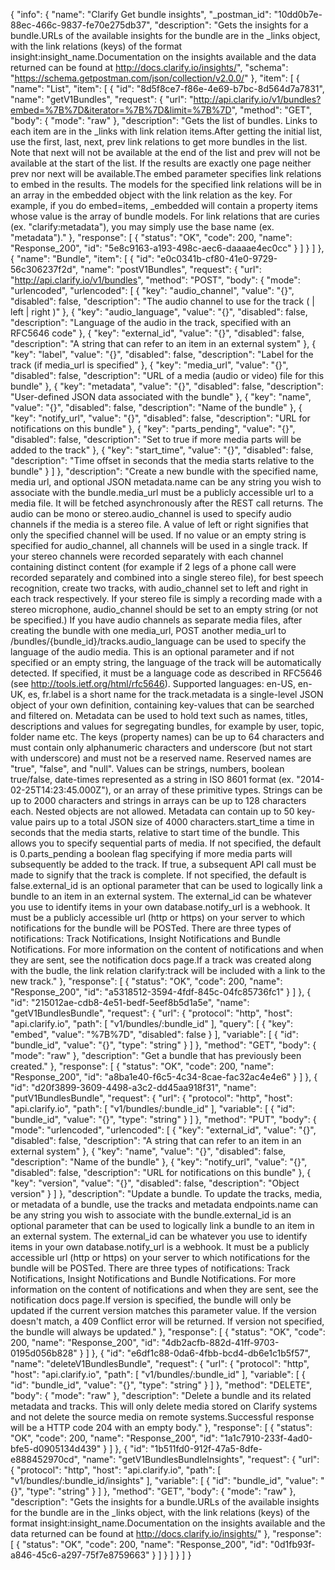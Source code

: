{
  "info": {
    "name": "Clarify Get bundle insights",
    "_postman_id": "10dd0b7e-88ec-466c-9837-fe70e275db37",
    "description": "Gets the insights for a bundle.URLs of the available insights for the bundle are in the _links object, with the link relations (keys) of the format insight:insight_name.Documentation on the insights available and the data returned can be found at http://docs.clarify.io/insights/",
    "schema": "https://schema.getpostman.com/json/collection/v2.0.0/"
  },
  "item": [
    {
      "name": "List",
      "item": [
        {
          "id": "8d5f8ce7-f86e-4e69-b7bc-8d564d7a7831",
          "name": "getV1Bundles",
          "request": {
            "url": "http://api.clarify.io/v1/bundles?embed=%7B%7D&iterator=%7B%7D&limit=%7B%7D",
            "method": "GET",
            "body": {
              "mode": "raw"
            },
            "description": "Gets the list of bundles. Links to each item are in the _links with link relation items.After getting the initial list, use the first, last, next, prev link relations to get more bundles in the list. Note that next will not be available at the end of the list and prev will not be available at the start of the list. If the results are exactly one page neither prev nor next will be available.The embed parameter specifies link relations to embed in the results. The models for the specified link relations will be in an array in the embedded object with the link relation as the key. For example, if you do embed=items, _embedded will contain a property items whose value is the array of bundle models. For link relations that are curies (ex. \"clarify:metadata\"), you may simply use the base name (ex. \"metadata\")."
          },
          "response": [
            {
              "status": "OK",
              "code": 200,
              "name": "Response_200",
              "id": "5e8c9163-a193-498c-aec6-daaaae4ec0cc"
            }
          ]
        }
      ]
    },
    {
      "name": "Bundle",
      "item": [
        {
          "id": "e0c0341b-cf80-41e0-9729-56c306237f2d",
          "name": "postV1Bundles",
          "request": {
            "url": "http://api.clarify.io/v1/bundles",
            "method": "POST",
            "body": {
              "mode": "urlencoded",
              "urlencoded": [
                {
                  "key": "audio_channel",
                  "value": "{}",
                  "disabled": false,
                  "description": "The audio channel to use for the track (  | left | right )"
                },
                {
                  "key": "audio_language",
                  "value": "{}",
                  "disabled": false,
                  "description": "Language of the audio in the track, specified with an RFC5646 code"
                },
                {
                  "key": "external_id",
                  "value": "{}",
                  "disabled": false,
                  "description": "A string that can refer to an item in an external system"
                },
                {
                  "key": "label",
                  "value": "{}",
                  "disabled": false,
                  "description": "Label for the track (if media_url is specified"
                },
                {
                  "key": "media_url",
                  "value": "{}",
                  "disabled": false,
                  "description": "URL of a media (audio or video) file for this bundle"
                },
                {
                  "key": "metadata",
                  "value": "{}",
                  "disabled": false,
                  "description": "User-defined JSON data associated with the bundle"
                },
                {
                  "key": "name",
                  "value": "{}",
                  "disabled": false,
                  "description": "Name of the bundle"
                },
                {
                  "key": "notify_url",
                  "value": "{}",
                  "disabled": false,
                  "description": "URL for notifications on this bundle"
                },
                {
                  "key": "parts_pending",
                  "value": "{}",
                  "disabled": false,
                  "description": "Set to true if more media parts will be added to the track"
                },
                {
                  "key": "start_time",
                  "value": "{}",
                  "disabled": false,
                  "description": "Time offset in seconds that the media starts relative to the bundle"
                }
              ]
            },
            "description": "Create a new bundle with the specified name, media url, and optional JSON metadata.name can be any string you wish to associate with the bundle.media_url must be a publicly accessible url to a media file. It will be fetched asynchronously after the REST call returns. The audio can be mono or stereo.audio_channel is used to specify audio channels if the media is a stereo file. A value of left or right signifies that only the specified channel will be used. If no value or an empty string is specified for audio_channel, all channels will be used in a single track. If your stereo channels were recorded separately with each channel containing distinct content (for example if 2 legs of a phone call were recorded separately and combined into a single stereo file), for best speech recognition, create two tracks, with audio_channel set to left and right in each track respectively. If your stereo file is simply a recording made with a stereo microphone, audio_channel should be set to an empty string (or not be specified.) If you have audio channels as separate media files, after creating the bundle with one media_url, POST another media_url to /bundles/{bundle_id}/tracks.audio_language can be used to specify the language of the audio media. This is an optional parameter and if not specified or an empty string, the language of the track will be automatically detected. If specified, it must be a language code as described in RFC5646 (see http://tools.ietf.org/html/rfc5646). Supported languages: en-US, en-UK, es, fr.label is a short name for the track.metadata is a single-level JSON object of your own definition, containing key-values that can be searched and filtered on. Metadata can be used to hold text such as names, titles, descriptions and values for segregating bundles, for example by user, topic, folder name etc. The keys (property names) can be up to 64 characters and must contain only alphanumeric characters and underscore (but not start with underscore) and must not be a reserved name. Reserved names are &quot;true&quot;, &quot;false&quot;, and &quot;null&quot;. Values can be strings, numbers, boolean true/false, date-times represented as a string in ISO 8601 format (ex. &quot;2014-02-25T14:23:45.000Z&quot;), or an array of these primitive types. Strings can be up to 2000 characters and strings in arrays can be up to 128 characters each. Nested objects are not allowed. Metadata can contain up to 50 key-value pairs up to a total JSON size of 4000 characters.start_time a time in seconds that the media starts, relative to start time of the bundle. This allows you to specify sequential parts of media. If not specified, the default is 0.parts_pending a boolean flag specifying if more media parts will subsequently be added to the track. If true, a subsequent API call must be made to signify that the track is complete. If not specified, the default is false.external_id is an optional parameter that can be used to logically link a bundle to an item in an external system. The external_id can be whatever you use to identify items in your own database.notify_url is a webhook. It must be a publicly accessible url (http or https) on your server to which notifications for the bundle will be POSTed. There are three types of notifications: Track Notifications, Insight Notifications and Bundle Notifications. For more information on the content of notifications and when they are sent, see the notification docs page.If a track was created along with the budle, the link relation clarify:track will be included with a link to the new track."
          },
          "response": [
            {
              "status": "OK",
              "code": 200,
              "name": "Response_200",
              "id": "a5318512-3594-4fdf-845c-04fc85736fc1"
            }
          ]
        },
        {
          "id": "215012ae-cdb8-4e51-bedf-5eef8b5d1a5e",
          "name": "getV1BundlesBundle",
          "request": {
            "url": {
              "protocol": "http",
              "host": "api.clarify.io",
              "path": [
                "v1/bundles/:bundle_id"
              ],
              "query": [
                {
                  "key": "embed",
                  "value": "%7B%7D",
                  "disabled": false
                }
              ],
              "variable": [
                {
                  "id": "bundle_id",
                  "value": "{}",
                  "type": "string"
                }
              ]
            },
            "method": "GET",
            "body": {
              "mode": "raw"
            },
            "description": "Get a bundle that has previously been created."
          },
          "response": [
            {
              "status": "OK",
              "code": 200,
              "name": "Response_200",
              "id": "a8ba1e40-f6c5-4c34-8cae-fac32ac4e4e6"
            }
          ]
        },
        {
          "id": "d20f3899-3609-4498-a3c2-dd45aa918f31",
          "name": "putV1BundlesBundle",
          "request": {
            "url": {
              "protocol": "http",
              "host": "api.clarify.io",
              "path": [
                "v1/bundles/:bundle_id"
              ],
              "variable": [
                {
                  "id": "bundle_id",
                  "value": "{}",
                  "type": "string"
                }
              ]
            },
            "method": "PUT",
            "body": {
              "mode": "urlencoded",
              "urlencoded": [
                {
                  "key": "external_id",
                  "value": "{}",
                  "disabled": false,
                  "description": "A string that can refer to an item in an external system"
                },
                {
                  "key": "name",
                  "value": "{}",
                  "disabled": false,
                  "description": "Name of the bundle"
                },
                {
                  "key": "notify_url",
                  "value": "{}",
                  "disabled": false,
                  "description": "URL for notifications on this bundle"
                },
                {
                  "key": "version",
                  "value": "{}",
                  "disabled": false,
                  "description": "Object version"
                }
              ]
            },
            "description": "Update a bundle. To update the tracks, media, or metadata of a bundle, use the tracks and metadata endpoints.name can be any string you wish to associate with the bundle.external_id is an optional parameter that can be used to logically link a bundle to an item in an external system. The external_id can be whatever you use to identify items in your own database.notify_url is a webhook. It must be a publicly accessible url (http or https) on your server to which notifications for the bundle will be POSTed. There are three types of notifications: Track Notifications, Insight Notifications and Bundle Notifications. For more information on the content of notifications and when they are sent, see the notification docs page.If version is specified, the bundle will only be updated if the current version matches this parameter value. If the version doesn't match, a 409 Conflict error will be returned. If version not specified, the bundle will always be updated."
          },
          "response": [
            {
              "status": "OK",
              "code": 200,
              "name": "Response_200",
              "id": "4db2acfb-882d-41ff-9703-0195d056b828"
            }
          ]
        },
        {
          "id": "e6df1c88-0da6-4fbb-bcd4-db6e1c1b5f57",
          "name": "deleteV1BundlesBundle",
          "request": {
            "url": {
              "protocol": "http",
              "host": "api.clarify.io",
              "path": [
                "v1/bundles/:bundle_id"
              ],
              "variable": [
                {
                  "id": "bundle_id",
                  "value": "{}",
                  "type": "string"
                }
              ]
            },
            "method": "DELETE",
            "body": {
              "mode": "raw"
            },
            "description": "Delete a bundle and its related metadata and tracks. This will only delete media stored on Clarify systems and not delete the source media on remote systems.Successful response will be a HTTP code 204 with an empty body."
          },
          "response": [
            {
              "status": "OK",
              "code": 200,
              "name": "Response_200",
              "id": "1a1c7910-233f-4ad0-bfe5-d0905134d439"
            }
          ]
        },
        {
          "id": "1b511fd0-912f-47a5-8dfe-e888452970cd",
          "name": "getV1BundlesBundleInsights",
          "request": {
            "url": {
              "protocol": "http",
              "host": "api.clarify.io",
              "path": [
                "v1/bundles/:bundle_id/insights"
              ],
              "variable": [
                {
                  "id": "bundle_id",
                  "value": "{}",
                  "type": "string"
                }
              ]
            },
            "method": "GET",
            "body": {
              "mode": "raw"
            },
            "description": "Gets the insights for a bundle.URLs of the available insights for the bundle are in the _links object, with the link relations (keys) of the format insight:insight_name.Documentation on the insights available and the data returned can be found at http://docs.clarify.io/insights/"
          },
          "response": [
            {
              "status": "OK",
              "code": 200,
              "name": "Response_200",
              "id": "0d1fb93f-a846-45c6-a297-75f7e8759663"
            }
          ]
        }
      ]
    }
  ]
}